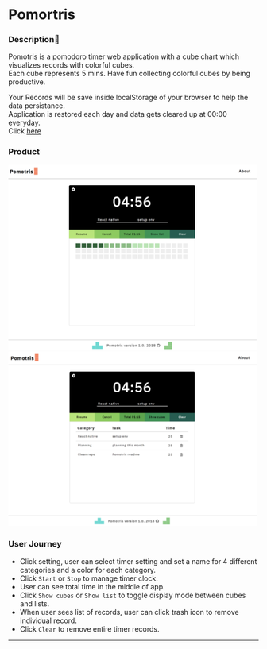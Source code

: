 # Pomortris

### Description:page_facing_up:

Pomotris is a pomodoro timer web application with a cube chart which visualizes records with colorful cubes.  
Each cube represents 5 mins. Have fun collecting colorful cubes by being productive. 

Your Records will be save inside localStorage of your browser to help the data persistance.  
Application is restored each day and data gets cleared up at 00:00 everyday.  
Click [here](https://pomotris.surge.sh)

### Product 

<img src="img/product0.png" width="500" display="inline">

<img src="img/product1.png" width="500" display="inline">


### User Journey

+ Click setting, user can select timer setting and set a name for 4 different categories and a color for each category.  
+ Click `Start` or `Stop` to manage timer clock.  
+ User can see total time in the middle of app.  
+ Click `Show cubes` or `Show list` to toggle display mode between cubes and lists.  
+ When user sees list of records, user can click trash icon to remove individual record.  
+ Click `Clear` to remove entire timer records.  

---
